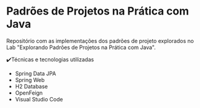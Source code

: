 # Padrões de Projetos na Prática com Java

Repositório com as implementações dos padrões de projeto explorados no Lab "Explorando Padrões de Projetos na Prática com Java". 



:heavy_check_mark:Técnicas e tecnologias utilizadas

- Spring Data JPA
- Spring Web
- H2 Database
- OpenFeign
- Visual Studio Code
